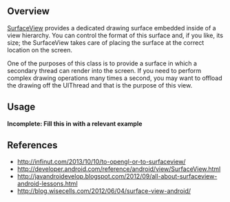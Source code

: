 ## Overview

[SurfaceView](http://developer.android.com/reference/android/view/SurfaceView.html) provides a dedicated drawing surface embedded inside of a view hierarchy. You can control the format of this surface and, if you like, its size; the SurfaceView takes care of placing the surface at the correct location on the screen. 

One of the purposes of this class is to provide a surface in which a secondary thread can render into the screen. If you need to perform complex drawing operations many times a second, you may want to offload the drawing off the UIThread and that is the purpose of this view.

## Usage

**Incomplete: Fill this in with a relevant example**

## References

* <http://infinut.com/2013/10/10/to-opengl-or-to-surfaceview/>
* <http://developer.android.com/reference/android/view/SurfaceView.html>
* <http://javandroidevelop.blogspot.com/2012/09/all-about-surfaceview-android-lessons.html>
* <http://blog.wisecells.com/2012/06/04/surface-view-android/> 
